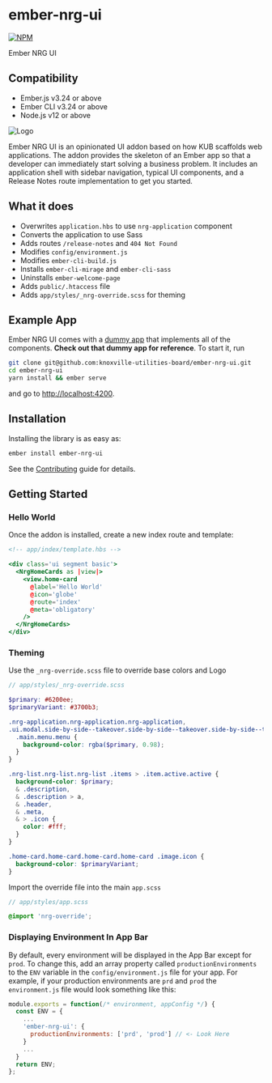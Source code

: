 # ember-nrg-ui

[![NPM][npm-badge-img]][npm-badge-link]

Ember NRG UI

## Compatibility

- Ember.js v3.24 or above
- Ember CLI v3.24 or above
- Node.js v12 or above

![Logo](https://knoxville-utilities-board.github.io/ember-nrg-ui/images/nrg-logo.svg)

Ember NRG UI is an opinionated UI addon based on how KUB scaffolds web applications.
The addon provides the skeleton of an Ember app so that a developer can immediately start solving a business problem.
It includes an application shell with sidebar navigation, typical UI components, and a Release Notes route implementation to get you started.

## What it does

- Overwrites `application.hbs` to use `nrg-application` component
- Converts the application to use Sass
- Adds routes `/release-notes` and `404 Not Found`
- Modifies `config/environment.js`
- Modifies `ember-cli-build.js`
- Installs `ember-cli-mirage` and `ember-cli-sass`
- Uninstalls `ember-welcome-page`
- Adds `public/.htaccess` file
- Adds `app/styles/_nrg-override.scss` for theming

## Example App

Ember NRG UI comes with a [dummy app](tests/dummy) that implements all of the components.
**Check out that dummy app for reference**. To start it, run

```bash
git clone git@github.com:knoxville-utilities-board/ember-nrg-ui.git
cd ember-nrg-ui
yarn install && ember serve
```

and go to <http://localhost:4200>.

## Installation

Installing the library is as easy as:

```bash
ember install ember-nrg-ui
```

See the [Contributing](CONTRIBUTING.md) guide for details.

## Getting Started

### Hello World

Once the addon is installed, create a new index route and template:

```hbs
<!-- app/index/template.hbs -->

<div class='ui segment basic'>
  <NrgHomeCards as |view|>
    <view.home-card
      @label='Hello World'
      @icon='globe'
      @route='index'
      @meta='obligatory'
    />
  </NrgHomeCards>
</div>
```

### Theming

Use the `_nrg-override.scss` file to override base colors and Logo

```scss
// app/styles/_nrg-override.scss

$primary: #6200ee;
$primaryVariant: #3700b3;

.nrg-application.nrg-application.nrg-application,
.ui.modal.side-by-side--takeover.side-by-side--takeover.side-by-side--takeover {
  .main.menu.menu {
    background-color: rgba($primary, 0.98);
  }
}

.nrg-list.nrg-list.nrg-list .items > .item.active.active {
  background-color: $primary;
  & .description,
  & .description > a,
  & .header,
  & .meta,
  & > .icon {
    color: #fff;
  }
}

.home-card.home-card.home-card.home-card .image.icon {
  background-color: $primaryVariant;
}
```

Import the override file into the main `app.scss`

```scss
// app/styles/app.scss

@import 'nrg-override';
```

[build-status-img]: https://dev.azure.com/knoxville-utilities-board/ember-nrg-ui/_apis/build/status/knoxville-utilities-board.ember-nrg-ui?branchName=master
[build-status-link]: https://dev.azure.com/knoxville-utilities-board/ember-nrg-ui/_build/latest?definitionId=1&branchName=master
[npm-badge-img]: https://badge.fury.io/js/ember-nrg-ui.svg
[npm-badge-link]: http://badge.fury.io/js/ember-nrg-ui

### Displaying Environment In App Bar

By default, every environment will be displayed in the App Bar except for `prod`.
To change this, add an array property called `productionEnvironments` to the `ENV` variable in the `config/environment.js` file for your app.
For example, if your production environments are `prd` and `prod` the `environment.js` file would look something like this:

```javascript
module.exports = function(/* environment, appConfig */) {
  const ENV = {
    ...
    'ember-nrg-ui': {
      productionEnvironments: ['prd', 'prod'] // <- Look Here
    }
    ...
  }
  return ENV;
};
```
